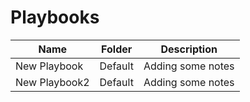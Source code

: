 # Playbooks
|Name|Folder|Description|
|----|------|-----------|
|New Playbook|Default|Adding some notes|
|New Playbook2|Default|Adding some notes|
